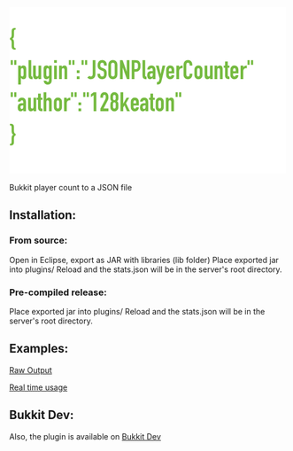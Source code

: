 
![do you see what I see?](https://github.com/128keaton/JSONPlayerCount/raw/master/src/github/img/JSONPlr.png "")

Bukkit player count to a JSON file

## Installation:
### From source:
Open in Eclipse, export as JAR with libraries (lib folder)
Place exported jar into plugins/
Reload and the stats.json will be in the server's root directory.
### Pre-compiled release:
Place exported jar into plugins/
Reload and the stats.json will be in the server's root directory.

## Examples:
[Raw Output](http://128keaton.com/applecider/players.php)

[Real time usage](http://128keaton.com/applecider/)

## Bukkit Dev:
Also, the plugin is available on [Bukkit Dev](JSONPlayercounter)
